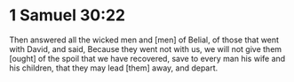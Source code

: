 # 1 Samuel 30:22

Then answered all the wicked men and [men] of Belial, of those that went with David, and said, Because they went not with us, we will not give them [ought] of the spoil that we have recovered, save to every man his wife and his children, that they may lead [them] away, and depart.
